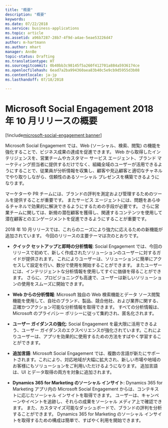 ```yaml
---
title: "概要"
description: "概要"
keywords: 
ms.date: 07/22/2018
ms.service: business-applications
ms.topic: article
ms.assetid: a96b7287-28b7-4f9d-a4ae-5eae53226d47
author: m-hartmann
ms.author: mhart
manager: AnnBe
topic-status: Drafting
ms.translationtype: HT
ms.sourcegitcommit: 0b40bb3c98145f5a260f412701a884a5936174ce
ms.openlocfilehash: 6ead7a2ba994360aea83b40c5e9cb9d5955d3b08
ms.contentlocale: ja-jp
ms.lasthandoff: 07/18/2018

---
```


#  <a name="overview-of-microsoft-social-engagement-october-18-release"></a>Microsoft Social Engagement 2018 年 10 月リリースの概要

[!include[microsoft-social-engagement banner](../includes/microsoft-social-engagement.md)]



Microsoft Social Engagement では、Web (ソーシャル、検索、閲覧) の機能を強化することで、ビジネス成果の達成を促進できます。 Web から取得したインテリジェンスを、営業チームやカスタマー サービス エージェント、ブランド マーケティング担当者に提供するだけでなく、組織全域のユーザーが活用できるようにすることで、従業員が分析情報を収集し、顧客や見込顧客と適切なチャネルでやり取りしながら、信頼性のあるソーシャル プレゼンスを構築できるようになります。

マーケターや PR チームには、ブランドの評判を測定および管理するためのツールを提供することが重要です。 またサービス エージェントには、問題をあらゆるチャネルで効果的に解決できるようにするための手段が必要です。 さらに営業チームに関しては、新規の潜在顧客を獲得し、関連するコンテンツを使用して潜在顧客とのエンゲージメントを促進できるようにすることが重要です。 

2018 年 10 月リリースでは、これらのニーズにより強力に応えるための新機能が追加されています。 今回のリリースの主要テーマは次のとおりです。

- **クイック セットアップと即時の分析情報**: Social Engagement では、今回のリリースで初めて、新しく作成されたソリューションのユーザーに対するガイドが提供されます。 これによりユーザーは、ソリューションに簡単にアクセスして設定を行い、数分で使用を開始することができます。 またユーザーには、インテリジェントな分析情報を使用してすぐに価値を得ることができます。 さらに、プロビジョニングも高速で、ユーザーは新しいソリューションの使用をスムーズに開始できます。

- **Web からの分析情報**: Microsoft 独自の Web 検索機能とデータ ソース閲覧機能を使用して、自社のブランド、製品、競合他社、および業界に関する、正確かつアクション可能な分析情報を取得できます。 すべての分析情報は、Microsoft のプライバシー ポリシーに従って集約され、匿名化されます。
 
- **ユーザー ガイダンスの強化**: Social Engagement を最大限に活用できるよう、ユーザー ガイダンスのエクスペリエンスが強化されています。これによりユーザーは、アプリを効果的に使用するための方法をすばやく学習することができます。

- **追加言語**: Microsoft Social Engagement では、複数の言語が新たにサポートされます。これにより、対応地域が大幅に拡大され、新しい市場や地域のお客様にもソリューションをご利用いただけるようになります。 追加言語は、UI とデータ取得の両方を対象に追加されます。

- **Dynamics 365 for Marketing のソーシャル インサイト**: Dynamics 365 for Marketing アプリ内の Microsoft Social Engagement からは、コンテキストに応じたソーシャル インサイトを取得できます。 ユーザーは、キャンペーンやイベントを追跡し、それらの成果をソーシャル メディア上で確認できます。 また、カスタマイズ可能なダッシュボードで、ブランドの評判を分析することができます。 Dynamics 365 for Marketing のソーシャル インサイトを取得するための構成は簡単で、すばやく利用を開始できます。

